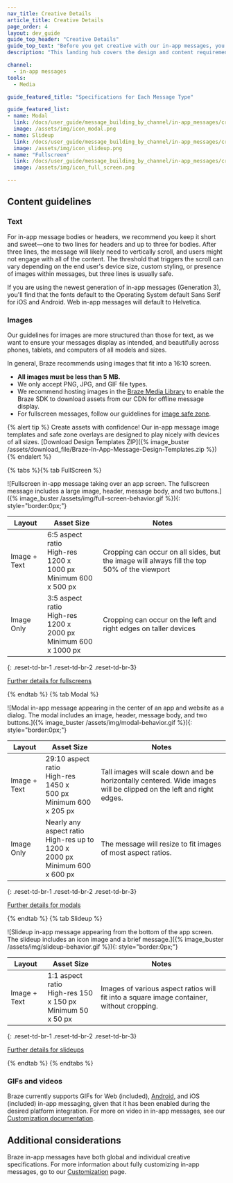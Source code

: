 ```yaml
---
nav_title: Creative Details
article_title: Creative Details
page_order: 4
layout: dev_guide
guide_top_header: "Creative Details"
guide_top_text: "Before you get creative with our in-app messages, you should know some of the guidelines. All in-app messages templates are designed to display varying lengths of text and sizes of images across modern devices. To ensure your message displays well on all phones, tablets, and computers, we recommend you follow these guidelines and always <a href='/docs/user_guide/message_building_by_channel/in-app_messages/testing/'>test your messages</a> before launching. <br><br> Check out the following message type Creative Specs or the global Creative Details article."
description: "This landing hub covers the design and content requirements for the three types of in-app messages, modal, slideup, and fullscreen."

channel:
  - in-app messages
tools:
  - Media

guide_featured_title: "Specifications for Each Message Type"

guide_featured_list:
- name: Modal
  link: /docs/user_guide/message_building_by_channel/in-app_messages/creative_details/modal/
  image: /assets/img/icon_modal.png
- name: Slideup
  link: /docs/user_guide/message_building_by_channel/in-app_messages/creative_details/slideup/
  image: /assets/img/icon_slideup.png
- name: "Fullscreen"
  link: /docs/user_guide/message_building_by_channel/in-app_messages/creative_details/fullscreen/
  image: /assets/img/icon_full_screen.png

---
```


## Content guidelines

### Text

For in-app message bodies or headers, we recommend you keep it short and sweet—one to two lines for headers and up to three for bodies. After three lines, the message will likely need to vertically scroll, and users might not engage with all of the content. The threshold that triggers the scroll can vary depending on the end user's device size, custom styling, or presence of images within messages, but three lines is usually safe.

If you are using the newest generation of in-app messages (Generation 3), you'll find that the fonts default to the Operating System default Sans Serif for iOS and Android. Web in-app messages will default to Helvetica.

### Images

Our guidelines for images are more structured than those for text, as we want to ensure your messages display as intended, and beautifully across phones, tablets, and computers of all models and sizes.

In general, Braze recommends using images that fit into a 16:10 screen.

- **All images must be less than 5&nbsp;MB.**
- We only accept PNG, JPG, and GIF file types.
- We recommend hosting images in the [Braze Media Library]({{site.baseurl}}/user_guide/engagement_tools/templates_and_media/media_library/) to enable the Braze SDK to download assets from our CDN for offline message display.
- For fullscreen messages, follow our guidelines for [image safe zone]({{site.baseurl}}/user_guide/message_building_by_channel/in-app_messages/creative_details/fullscreen/#image-safe-zone).

{% alert tip %} Create assets with confidence! Our in-app message image templates and safe zone overlays are designed to play nicely with devices of all sizes. [Download Design Templates ZIP]({% image_buster /assets/download_file/Braze-In-App-Message-Design-Templates.zip %}) {% endalert %}

{% tabs %}{% tab FullScreen %}

![Fullscreen in-app message taking over an app screen. The fullscreen message includes a large image, header, message body, and two buttons.]({% image_buster /assets/img/full-screen-behavior.gif %}){: style="border:0px;"}

| Layout | Asset Size | Notes |
|--- | --- | --- |
| Image + Text | 6:5 aspect ratio<br>High-res 1200 x 1000&nbsp;px<br> Minimum 600 x 500&nbsp;px | Cropping can occur on all sides, but the image will always fill the top 50% of the viewport |
| Image Only | 3:5 aspect ratio<br>High-res 1200 x 2000&nbsp;px<br> Minimum 600 x 1000&nbsp;px | Cropping can occur on the left and right edges on taller devices |
{: .reset-td-br-1 .reset-td-br-2 .reset-td-br-3}

[Further details for fullscreens]({{site.baseurl}}/user_guide/message_building_by_channel/in-app_messages/creative_details/fullscreen)


{% endtab %}
{% tab Modal %}

![Modal in-app message appearing in the center of an app and website as a dialog. The modal includes an image, header, message body, and two buttons.]({% image_buster /assets/img/modal-behavior.gif %}){: style="border:0px;"}

| Layout | Asset Size | Notes |
|--- | --- | ------ |
| Image + Text | 29:10 aspect ratio<br>High-res 1450 x 500&nbsp;px<br> Minimum 600 x 205&nbsp;px | Tall images will scale down and be horizontally centered. Wide images will be clipped on the left and right edges. |
| Image Only | Nearly any aspect ratio<br>High-res up to 1200 x 2000&nbsp;px<br> Minimum 600 x 600&nbsp;px | The message will resize to fit images of most aspect ratios. |
{: .reset-td-br-1 .reset-td-br-2 .reset-td-br-3}

[Further details for modals]({{site.baseurl}}/user_guide/message_building_by_channel/in-app_messages/creative_details/modal)

{% endtab %}
{% tab Slideup %}

![Slideup in-app message appearing from the bottom of the app screen. The slideup includes an icon image and a brief message.]({% image_buster /assets/img/slideup-behavior.gif %}){: style="border:0px;"}

| Layout | Asset Size | Notes |
|--- | --- | --- |
| Image + Text | 1:1 aspect ratio<br>High-res 150 x 150&nbsp;px<br> Minimum 50 x 50&nbsp;px | Images of various aspect ratios will fit into a square image container, without cropping. |
{: .reset-td-br-1 .reset-td-br-2 .reset-td-br-3}

[Further details for slideups]({{site.baseurl}}/user_guide/message_building_by_channel/in-app_messages/creative_details/slideup)

{% endtab %}
{% endtabs %}

### GIFs and videos

Braze currently supports GIFs for Web (included), [Android]({{site.baseurl}}/developer_guide/platform_integration_guides/android/in-app_messaging/customization/gifs/), and iOS (included) in-app messaging, given that it has been enabled during the desired platform integration. For more on video in in-app messages, see our [Customization documentation]({{site.baseurl}}/user_guide/message_building_by_channel/in-app_messages/customize/#video).

## Additional considerations

Braze in-app messages have both global and individual creative specifications. For more information about fully customizing in-app messages, go to our [Customization]({{site.baseurl}}/user_guide/message_building_by_channel/in-app_messages/customize/) page.

<br>
